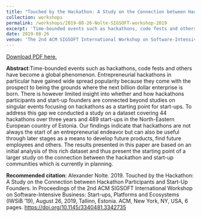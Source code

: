 ```yaml
---
title: "Touched by the Hackathon: A Study on the Connection between Hackathon Participants and Start-Up Founders"
collection: workshops
permalink: /workshops/2019-08-26-Nolte-SIGSOFT-workshop-2019
excerpt: 'Time-bounded events such as hackathons, code fests and others have become a global phenomenon. Entrepreneurial hackathons in particular have gained wide spread popularity because they come with the prospect to being the grounds where the next billion dollar enterprise is born. There is however limited insight into whether and how hackathons participants and start-up founders are connected beyond studies on singular events focusing on hackathons as a starting point for start-ups. To address this gap we conducted a study on a dataset covering 44 hackathons over three years and 489 start-ups in the North-Eastern European country of Estonia. Our findings indicate that hackathons are not always the start of an entrepreneurial endeavor but can also be useful through later stages as a means to develop future products, find future employees and others. The results presented in this paper are based on an initial analysis of this rich dataset and thus present the starting point of a larger study on the connection between the hackathon and start-up communities which is currently in planning.'
date: 2019-08-26
venue: 'The 2nd ACM SIGSOFT International Workshop on Software-Intensive Business: Start-ups, Platforms and Ecosystems'
---
```

[Download PDF here.](https://eipapa.github.io/hackathon-planning-kit/files/Nolte-SIGSOFT-workshop-2019.pdf )

**Abstract**:Time-bounded events such as hackathons, code fests and others have become a global phenomenon. Entrepreneurial hackathons in particular have gained wide spread popularity because they come with the prospect to being the grounds where the next billion dollar enterprise is born. There is however limited insight into whether and how hackathons participants and start-up founders are connected beyond studies on singular events focusing on hackathons as a starting point for start-ups. To address this gap we conducted a study on a dataset covering 44 hackathons over three years and 489 start-ups in the North-Eastern European country of Estonia. Our findings indicate that hackathons are not always the start of an entrepreneurial endeavor but can also be useful through later stages as a means to develop future products, find future employees and others. The results presented in this paper are based on an initial analysis of this rich dataset and thus present the starting point of a larger study on the connection between the hackathon and start-up communities which is currently in planning.

**Recommended citation**: Alexander Nolte. 2019. Touched by the Hackathon: A Study on the Connection between Hackathon Participants and Start-Up Founders. In Proceedings of the 2nd ACM SIGSOFT International Workshop on Software-Intensive Business: Start-ups, Platforms and Ecosystems (IWSiB ’19), August 26, 2019, Tallinn, Estonia. ACM, New York, NY, USA, 6 pages. https://doi.org/10.1145/3340481.3342735